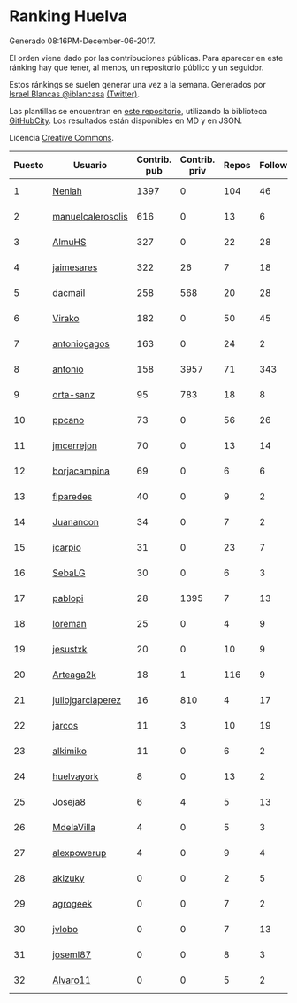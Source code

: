# Ranking Huelva

Generado 08:16PM-December-06-2017.

El orden viene dado por las contribuciones públicas. Para aparecer en este ránking hay que tener, al menos, un repositorio público y un seguidor.

Estos ránkings se suelen generar una vez a la semana. Generados por [Israel Blancas @iblancasa](https://github.com/iblancasa/) [(Twitter)](https://twitter.com/iblancasa).

Las plantillas se encuentran en [este repositorio](https://github.com/iblancasa/GH-Spanish-Ranking), utilizando la biblioteca [GitHubCity](https://github.com/iblancasa/GitHubCity). Los resultados están disponibles en MD y en JSON.

Licencia [Creative Commons](https://creativecommons.org/licenses/by/4.0/).

| Puesto   |  Usuario  | Contrib. pub | Contrib. priv |Repos| Followers | Desde |  Avatar  |
|----------|-----------|--------------|---------------|-----|-----------|-------|----------|
|1|[Neniah](https://github.com/Neniah)|1397|0|104|46|2011-10-22|![Neniah](https://avatars3.githubusercontent.com/u/1144759)|
|2|[manuelcalerosolis](https://github.com/manuelcalerosolis)|616|0|13|6|2012-12-20|![manuelcalerosolis](https://avatars2.githubusercontent.com/u/3088246)|
|3|[AlmuHS](https://github.com/AlmuHS)|327|0|22|28|2015-10-11|![AlmuHS](https://avatars1.githubusercontent.com/u/15078104)|
|4|[jaimesares](https://github.com/jaimesares)|322|26|7|18|2012-09-28|![jaimesares](https://avatars1.githubusercontent.com/u/2446051)|
|5|[dacmail](https://github.com/dacmail)|258|568|20|28|2008-05-28|![dacmail](https://avatars2.githubusercontent.com/u/11754)|
|6|[Virako](https://github.com/Virako)|182|0|50|45|2011-05-28|![Virako](https://avatars3.githubusercontent.com/u/815686)|
|7|[antoniogagos](https://github.com/antoniogagos)|163|0|24|2|2015-09-18|![antoniogagos](https://avatars1.githubusercontent.com/u/14351629)|
|8|[antonio](https://github.com/antonio)|158|3957|71|343|2008-07-19|![antonio](https://avatars1.githubusercontent.com/u/17516)|
|9|[orta-sanz](https://github.com/orta-sanz)|95|783|18|8|2013-01-22|![orta-sanz](https://avatars2.githubusercontent.com/u/3337555)|
|10|[ppcano](https://github.com/ppcano)|73|0|56|26|2011-06-02|![ppcano](https://avatars0.githubusercontent.com/u/825430)|
|11|[jmcerrejon](https://github.com/jmcerrejon)|70|0|13|14|2012-07-09|![jmcerrejon](https://avatars1.githubusercontent.com/u/1942431)|
|12|[borjacampina](https://github.com/borjacampina)|69|0|6|6|2010-12-08|![borjacampina](https://avatars1.githubusercontent.com/u/514025)|
|13|[flparedes](https://github.com/flparedes)|40|0|9|2|2015-06-28|![flparedes](https://avatars2.githubusercontent.com/u/13085943)|
|14|[Juanancon](https://github.com/Juanancon)|34|0|7|2|2016-04-29|![Juanancon](https://avatars1.githubusercontent.com/u/18741909)|
|15|[jcarpio](https://github.com/jcarpio)|31|0|23|7|2010-11-23|![jcarpio](https://avatars1.githubusercontent.com/u/493260)|
|16|[SebaLG](https://github.com/SebaLG)|30|0|6|3|2015-11-17|![SebaLG](https://avatars1.githubusercontent.com/u/15893746)|
|17|[pablopi](https://github.com/pablopi)|28|1395|7|13|2014-02-19|![pablopi](https://avatars0.githubusercontent.com/u/6725714)|
|18|[loreman](https://github.com/loreman)|25|0|4|9|2010-11-19|![loreman](https://avatars2.githubusercontent.com/u/488198)|
|19|[jesustxk](https://github.com/jesustxk)|20|0|10|9|2014-07-01|![jesustxk](https://avatars2.githubusercontent.com/u/8038664)|
|20|[Arteaga2k](https://github.com/Arteaga2k)|18|1|116|9|2012-05-11|![Arteaga2k](https://avatars2.githubusercontent.com/u/1731164)|
|21|[juliojgarciaperez](https://github.com/juliojgarciaperez)|16|810|4|17|2015-08-26|![juliojgarciaperez](https://avatars2.githubusercontent.com/u/13980296)|
|22|[jarcos](https://github.com/jarcos)|11|3|10|19|2011-07-23|![jarcos](https://avatars2.githubusercontent.com/u/933995)|
|23|[alkimiko](https://github.com/alkimiko)|11|0|6|2|2013-04-21|![alkimiko](https://avatars2.githubusercontent.com/u/4218917)|
|24|[huelvayork](https://github.com/huelvayork)|8|0|13|2|2011-03-29|![huelvayork](https://avatars3.githubusercontent.com/u/697151)|
|25|[Joseja8](https://github.com/Joseja8)|6|4|5|13|2014-07-12|![Joseja8](https://avatars0.githubusercontent.com/u/8145991)|
|26|[MdelaVilla](https://github.com/MdelaVilla)|4|0|5|3|2012-07-18|![MdelaVilla](https://avatars0.githubusercontent.com/u/2000720)|
|27|[alexpowerup](https://github.com/alexpowerup)|4|0|9|4|2015-04-20|![alexpowerup](https://avatars0.githubusercontent.com/u/12040064)|
|28|[akizuky](https://github.com/akizuky)|0|0|2|5|2011-09-08|![akizuky](https://avatars2.githubusercontent.com/u/1035039)|
|29|[agrogeek](https://github.com/agrogeek)|0|0|7|2|2009-04-01|![agrogeek](https://avatars0.githubusercontent.com/u/69480)|
|30|[jvlobo](https://github.com/jvlobo)|0|0|7|13|2013-10-12|![jvlobo](https://avatars1.githubusercontent.com/u/5671420)|
|31|[joseml87](https://github.com/joseml87)|0|0|8|3|2016-01-13|![joseml87](https://avatars3.githubusercontent.com/u/16690607)|
|32|[Alvaro11](https://github.com/Alvaro11)|0|0|5|2|2014-09-26|![Alvaro11](https://avatars3.githubusercontent.com/u/8927377)|
